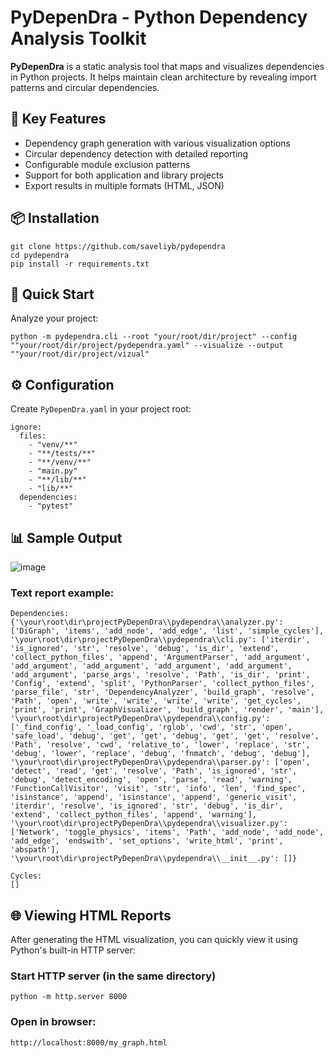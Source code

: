 # PyDepenDra - Python Dependency Analysis Toolkit

**PyDepenDra** is a static analysis tool that maps and visualizes dependencies in Python projects. It helps maintain clean architecture by revealing import patterns and circular dependencies.

## 🌟 Key Features

- Dependency graph generation with various visualization options
- Circular dependency detection with detailed reporting
- Configurable module exclusion patterns
- Support for both application and library projects
- Export results in multiple formats (HTML, JSON)

## 📦 Installation

```
git clone https://github.com/saveliyb/pydependra
cd pydependra
pip install -r requirements.txt
```

## 🚀 Quick Start

Analyze your project:

```
python -m pydependra.cli --root "your/root/dir/project" --config ""your/root/dir/project/pydependra.yaml" --visualize --output ""your/root/dir/project/vizual"
```

##  ⚙️ Configuration

Create `PyDepenDra.yaml` in your project root:

```
ignore:
  files:
    - "venv/**"
    - "**/tests/**"
    - "**/venv/**"
    - "main.py"
    - "**/lib/**"
    - "lib/**"
  dependencies:
    - "pytest"
```

## 📊 Sample Output

![image](https://github.com/user-attachments/assets/12d8e9b0-92e0-46bf-bacd-58977725fe9b)

### Text report example:

```
Dependencies:
{'\your\root\dir\projectPyDepenDra\\pydependra\\analyzer.py': ['DiGraph', 'items', 'add_node', 'add_edge', 'list', 'simple_cycles'], '\your\root\dir\projectPyDepenDra\\pydependra\\cli.py': ['iterdir', 'is_ignored', 'str', 'resolve', 'debug', 'is_dir', 'extend', 'collect_python_files', 'append', 'ArgumentParser', 'add_argument', 'add_argument', 'add_argument', 'add_argument', 'add_argument', 'add_argument', 'parse_args', 'resolve', 'Path', 'is_dir', 'print', 'Config', 'extend', 'split', 'PythonParser', 'collect_python_files', 'parse_file', 'str', 'DependencyAnalyzer', 'build_graph', 'resolve', 'Path', 'open', 'write', 'write', 'write', 'write', 'get_cycles', 'print', 'print', 'GraphVisualizer', 'build_graph', 'render', 'main'], '\your\root\dir\projectPyDepenDra\\pydependra\\config.py': ['_find_config', '_load_config', 'rglob', 'cwd', 'str', 'open', 'safe_load', 'debug', 'get', 'get', 'debug', 'get', 'get', 'resolve', 'Path', 'resolve', 'cwd', 'relative_to', 'lower', 'replace', 'str', 'debug', 'lower', 'replace', 'debug', 'fnmatch', 'debug', 'debug'], '\your\root\dir\projectPyDepenDra\\pydependra\\parser.py': ['open', 'detect', 'read', 'get', 'resolve', 'Path', 'is_ignored', 'str', 'debug', 'detect_encoding', 'open', 'parse', 'read', 'warning', 'FunctionCallVisitor', 'visit', 'str', 'info', 'len', 'find_spec', 'isinstance', 'append', 'isinstance', 'append', 'generic_visit', 'iterdir', 'resolve', 'is_ignored', 'str', 'debug', 'is_dir', 'extend', 'collect_python_files', 'append', 'warning'], '\your\root\dir\projectPyDepenDra\\pydependra\\visualizer.py': ['Network', 'toggle_physics', 'items', 'Path', 'add_node', 'add_node', 'add_edge', 'endswith', 'set_options', 'write_html', 'print', 'abspath'], '\your\root\dir\projectPyDepenDra\\pydependra\\__init__.py': []}

Cycles:
[]
```

## 🌐 Viewing HTML Reports

After generating the HTML visualization, you can quickly view it using Python's built-in HTTP server:

### Start HTTP server (in the same directory)

```
python -m http.server 8000
```

### Open in browser:

```
http://localhost:8000/my_graph.html
```
